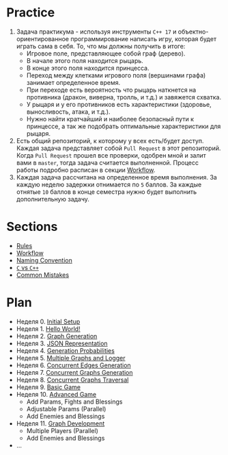 # Practice

1. Задача практикума - используя инструменты `C++ 17` и объектно-ориентированное программирование написать игру, которая будет играть сама в себя. То, что мы должны получить в итоге:
    - Игровое поле, представляющее собой граф (дерево).
    - В начале этого поля находится рыцарь.
    - В конце этого поля находится принцесса.
    - Переход между клетками игрового поля (вершинами графа) занимает определенное время.
    - При переходе есть вероятность что рыцарь наткнется на противника (дракон, виверна, тролль, и т.д.) и завяжется схватка.
    - У рыцаря и у его противников есть характеристики (здоровье, выносливость, атака, и т.д.).
    - Нужно найти кратчайший и наиболее безопасный пути к принцессе, а так же подобрать оптимальные характеристики для рыцаря.
1. Eсть общий репозиторий, к которому у всех есть/будет доступ.
   Каждая задача представляет собой `Pull Request` в этот репозиторий.
   Когда `Pull Request` прошел все проверки, одобрен мной и залит вами в `master`, тогда задача считается выполненной.
   Процесс работы подробно расписан в секции [Workflow](workflow.md).
1. Каждая задача рассчитана на определенное время выполнения.
   За каждую неделю задержки отнимается по `5` баллов.
   За каждые отнятые `10` баллов в конце семестра нужно будет выполнить дополнительную задачу.

# Sections

- [Rules](rules.md)
- [Workflow](workflow.md)
- [Naming Convention](naming_convention.md)
- [`C` vs `C++`](c_vs_cpp.md)
- [Common Mistakes](common_mistakes.md)

# Plan

- Неделя 0. [Initial Setup](initial_setup)
- Неделя 1. [Hello World!](task_01)
- Неделя 2. [Graph Generation](task_02)
- Неделя 3. [JSON Representation](task_03)
- Неделя 4. [Generation Probabilities](task_04)
- Неделя 5. [Multiple Graphs and Logger](task_05)
- Неделя 6. [Concurrent Edges Generation](task_06)
- Неделя 7. [Concurrent Graphs Generation](task_07)
- Неделя 8. [Concurrent Graphs Traversal](task_08)
- Неделя 9. [Basic Game](task_09)
- Неделя 10. [Advanced Game](./)
  - Add Params, Fights and Blessings
  - Adjustable Params (Parallel)
  - Add Enemies and Blessings
- Неделя 11. [Graph Development](./)
  - Multiple Players (Parallel)
  - Add Enemies and Blessings
- ...

